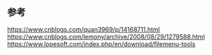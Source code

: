 ## 参考

https://www.cnblogs.com/quan3969/p/14168711.html
https://www.cnblogs.com/lemony/archive/2008/08/29/1279588.html
https://www.lopesoft.com/index.php/en/download/filemenu-tools
